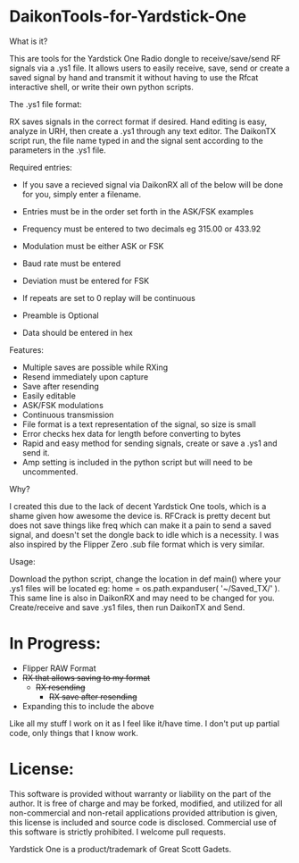 # DaikonTools-for-Yardstick-One

What is it?

This are tools for the Yardstick One Radio dongle to receive/save/send RF signals via a .ys1 file. It allows users to easily receive, save, send or create a saved signal by hand and transmit it without having to use the Rfcat interactive shell, or write their own python scripts.
  
The .ys1 file format:

RX saves signals in the correct format if desired. Hand editing is easy, analyze in URH, then create a .ys1 through any text editor.  The DaikonTX script run, the file name typed in and the signal sent according to the parameters in the .ys1 file.
  
  Required entries:
 - If you save a recieved signal via DaikonRX all of the below will be done for you, simply enter a filename.
  
- Entries must be in the order set forth in the ASK/FSK examples
- Frequency must be entered to two decimals eg 315.00 or 433.92
- Modulation must be either ASK or FSK
- Baud rate must be entered
- Deviation must be entered for FSK 
- If repeats are set to 0 replay will be continuous
- Preamble is Optional
- Data should be entered in hex
  
Features:

  - Multiple saves are possible while RXing
  - Resend immediately upon capture
  - Save after resending
  - Easily editable
  - ASK/FSK modulations
  - Continuous transmission
  - File format is a text representation of the signal, so size is small
  - Error checks hex data for length before converting to bytes
  - Rapid and easy method for sending signals, create or save a .ys1 and send it.
  - Amp setting is included in the python script but will need to be uncommented.
  
Why?

I created this due to the lack of decent Yardstick One tools, which is a shame given how awesome the device is. RFCrack is pretty decent but does not save things like freq which can make it a pain to send a saved signal, and doesn't set the dongle back to idle which is a necessity. I was also inspired by the Flipper Zero .sub file format which is very similar.

Usage:

Download the python script, change the location in def main() where your .ys1 files will be located eg: home = os.path.expanduser( '~/Saved_TX/' ). This same line is also in DaikonRX and may need to be changed for you. Create/receive and save .ys1 files, then run DaikonTX and Send.

# In Progress:
- Flipper RAW Format
- ~~RX that allows saving to my format~~
  - ~~RX resending~~
    - ~~RX save after resending~~
- Expanding this to include the above

Like all my stuff I work on it as I feel like it/have time. I don't put up partial code, only things that I know work. 

# License:

This software is provided without warranty or liability on the part of the author. It is free of charge and may be forked, modified, and utilized for all non-commercial and non-retail applications provided attribution is given, this license is included and source code is disclosed. Commercial use of this software is strictly prohibited. I welcome pull requests.

Yardstick One is a product/trademark of Great Scott Gadets.
